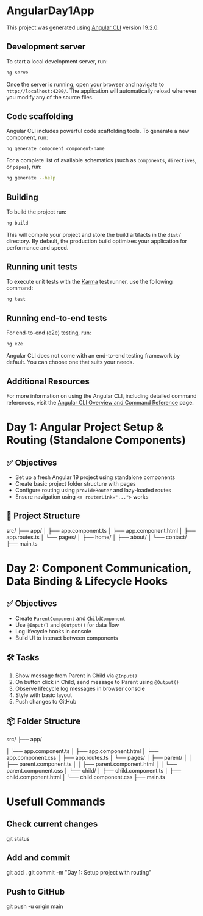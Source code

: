 # AngularDay1App

This project was generated using [Angular CLI](https://github.com/angular/angular-cli) version 19.2.0.

## Development server

To start a local development server, run:

```bash
ng serve
```

Once the server is running, open your browser and navigate to `http://localhost:4200/`. The application will automatically reload whenever you modify any of the source files.

## Code scaffolding

Angular CLI includes powerful code scaffolding tools. To generate a new component, run:

```bash
ng generate component component-name
```

For a complete list of available schematics (such as `components`, `directives`, or `pipes`), run:

```bash
ng generate --help
```

## Building

To build the project run:

```bash
ng build
```

This will compile your project and store the build artifacts in the `dist/` directory. By default, the production build optimizes your application for performance and speed.

## Running unit tests

To execute unit tests with the [Karma](https://karma-runner.github.io) test runner, use the following command:

```bash
ng test
```

## Running end-to-end tests

For end-to-end (e2e) testing, run:

```bash
ng e2e
```

Angular CLI does not come with an end-to-end testing framework by default. You can choose one that suits your needs.

## Additional Resources

For more information on using the Angular CLI, including detailed command references, visit the [Angular CLI Overview and Command Reference](https://angular.dev/tools/cli) page.

# Day 1: Angular Project Setup & Routing (Standalone Components)

## ✅ Objectives
- Set up a fresh Angular 19 project using standalone components
- Create basic project folder structure with pages
- Configure routing using `provideRouter` and lazy-loaded routes
- Ensure navigation using `<a routerLink="...">` works

## 📁 Project Structure
src/
├── app/
│ ├── app.component.ts
│ ├── app.component.html
│ ├── app.routes.ts
│ └── pages/
│ ├── home/
│ ├── about/
│ └── contact/
├── main.ts

# Day 2: Component Communication, Data Binding & Lifecycle Hooks

## ✅ Objectives
- Create `ParentComponent` and `ChildComponent`
- Use `@Input()` and `@Output()` for data flow
- Log lifecycle hooks in console
- Build UI to interact between components

## 🛠 Tasks
1. Show message from Parent in Child via `@Input()`
2. On button click in Child, send message to Parent using `@Output()`
3. Observe lifecycle log messages in browser console
4. Style with basic layout
5. Push changes to GitHub

## 📦 Folder Structure
src/
├── app/

│   ├── app.component.ts
│   ├── app.component.html
│   ├── app.component.css
│   ├── app.routes.ts
│   └── pages/
│       ├── parent/
│       │   ├── parent.component.ts
│       │   ├── parent.component.html
│       │   └── parent.component.css
│       └── child/
│           ├── child.component.ts
│           ├── child.component.html
│           └── child.component.css
├── main.ts


# Usefull Commands
## Check current changes
git status

## Add and commit
git add .
git commit -m "Day 1: Setup project with routing"

## Push to GitHub
git push -u origin main

